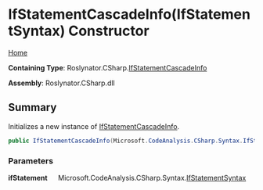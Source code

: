 # IfStatementCascadeInfo\(IfStatementSyntax\) Constructor

[Home](../../../../README.md)

**Containing Type**: Roslynator\.CSharp\.[IfStatementCascadeInfo](../README.md)

**Assembly**: Roslynator\.CSharp\.dll

## Summary

Initializes a new instance of [IfStatementCascadeInfo](../README.md)\.

```csharp
public IfStatementCascadeInfo(Microsoft.CodeAnalysis.CSharp.Syntax.IfStatementSyntax ifStatement)
```

### Parameters

**ifStatement** &emsp; Microsoft\.CodeAnalysis\.CSharp\.Syntax\.[IfStatementSyntax](https://docs.microsoft.com/en-us/dotnet/api/microsoft.codeanalysis.csharp.syntax.ifstatementsyntax)